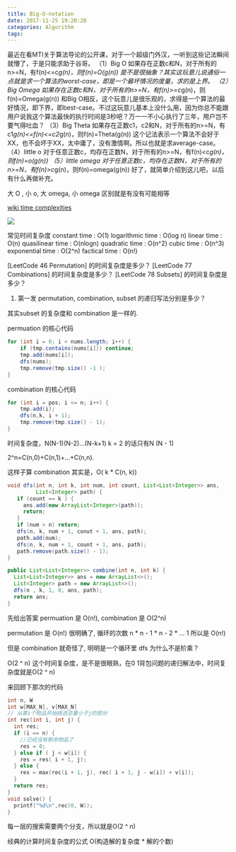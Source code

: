 ```yaml
---
title: Big-O-notation
date: 2017-11-25 19:20:28
categories: Algorithm
tags:
---
```


最近在看MTI关于算法导论的公开课，对于一个超级门外汉，一听到这些记法瞬间就懵了，于是只能求助于谷哥。
（1）Big O
如果存在正数c和N，对于所有的n>=N，有f(n)<=c*g(n)，则f(n)=O(g(n))
是不是很抽象？其实这玩意儿说通俗一点就是求一个算法的worst-case，即是一个最坏情况的度量，求的是上界。
（2）Big Omega
如果存在正数c和N，对于所有的n>=N，有f(n)>=c*g(n)，则f(n)=Omega(g(n))
和Big O相反，这个玩意儿是很乐观的，求得是一个算法的最好情况，即下界，即best-case。不过这玩意儿基本上没什么用，因为你总不能跟用户说我这个算法最快的执行时间是3秒吧？万一一不小心执行了三年，用户岂不要气得吐血？
（3）Big Theta
如果存在正数c1，c2和N，对于所有的n>=N，有c1*g(n)<=f(n)<=c2*g(n)，则f(n)=Theta(g(n))
这个记法表示一个算法不会好于XX，也不会坏于XX，太中庸了，没有激情啊。所以也就是求average-case。
（4）little o
对于任意正数c，均存在正数N，对于所有的n>=N，有f(n)<c*g(n)，则f(n)=o(g(n))
（5）little omega
对于任意正数c，均存在正数N，对于所有的n>=N，有f(n)>c*g(n)，则f(n)=omega(g(n))
好了，就简单介绍到这儿吧，以后有什么再做补充。

大 O , 小 o, 大 omega, 小 omega 区别就是有没有可能相等

[wiki time complexities](https://en.wikipedia.org/wiki/Time_complexity)

![](https://upload.wikimedia.org/wikipedia/commons/thumb/7/7e/Comparison_computational_complexity.svg/512px-Comparison_computational_complexity.svg.png)

常见时间复杂度
constant time : O(1)
logarithmic time : O(log n)
linear time : O(n)
quasilinear time : O(nlogn)
quadratic time : O(n^2)
cubic time : O(n^3)
exponential time : O(2^n)
factical time : O(n!)



[LeetCode 46 Permutation] 的时间复杂度是多少？
[LeetCode 77 Combinations] 的时间复杂度是多少？
[LeetCode 78 Subsets] 的时间复杂度是多少？

1. 第一发
permutation, combination, subset 的递归写法分别是多少？

其实subset 的复杂度和 combination 是一样的.

permuation 的核心代码
```java
for (int i = 0; i < nums.length; i++) {
    if (tmp.contains(nums[i])) continue;
    tmp.add(nums[i]);        
    dfs(nums);
    tmp.remove(tmp.size() -1 );
}
```

combination 的核心代码
```java
for (int i = pos; i <= n; i++) {
    tmp.add(i);
    dfs(n,k, i + 1);
    tmp.remove(tmp.size() - 1);
}
```

时间复杂度，N(N-1)(N-2)...(N-k+1)
k = 2 的话只有N (N - 1) 

2^n=C(n,0)+C(n,1)+...+C(n,n).

这样子算 combination 其实是，O( k * C(n, k))


```java
void dfs(int n, int k, int num, int count, List<List<Integer>> ans, 
         List<Integer> path) {
   if (count == k ) {
     ans.add(new ArrayList<Integer>(path));
     return;
   }
   if (num > n) return;
   dfs(n, k, num + 1, conut + 1, ans, path);
   path.add(num);
   dfs(n, k, num + 1, count + 1, ans, path);
   path.remove(path.size() - 1);
}

public List<List<Integer>> combine(int n, int k) {
  List<List<Integer>> ans = new ArrayList<>();
  List<Integer> path = new ArrayList<>();
  dfs(n , k, 1, 0, ans, path);
  return ans;
}
```


先给出答案 permuation 是 O(n!), combination 是 O(2^n)

permutation 是 O(n!) 很明确了, 循环的次数 n * n - 1 * n - 2 * ... 1
所以是 O(n!)

但是 combination 就奇怪了, 明明是一个循环里 dfs 为什么不是阶乘？

O(2 ^ n) 这个时间复杂度，是不是很眼熟，在0 1背包问题的递归解法中，时间复杂度就是O(2 ^ n)

来回顾下那次的代码

```cpp
int n, W
int w[MAX_N], v[MAX_N]
// 从第i个物品开始挑选总重小于j的部分
int rec(int i, int j) {
  int res;
  if (i == n) {
    //已经没有剩余物品了
    res = 0;
  } else if ( j < w[i]) {
    res = res( i + 1, j);
  } else {
    res = max(rec(i + 1, j), rec( i + 1, j - w[i]) + v[i]);
  }
  return res;
}
void solve() {
  printf("%d\n",rec(0, W));
}
```

每一层的搜索需要两个分支，所以就是O(2 ^ n)

经典的计算时间复杂度的公式 O(构造解的复杂度 * 解的个数)
